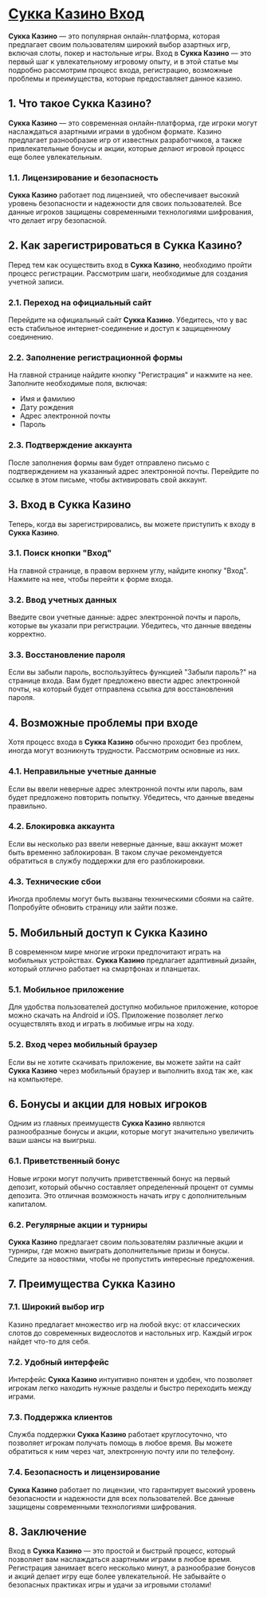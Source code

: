 # [Сукка Казино Вход](https://s-four-way.com?source=jud\&pid=30697)

**Сукка Казино** — это популярная онлайн-платформа, которая предлагает своим пользователям широкий выбор азартных игр, включая слоты, покер и настольные игры. Вход в **Сукка Казино** — это первый шаг к увлекательному игровому опыту, и в этой статье мы подробно рассмотрим процесс входа, регистрацию, возможные проблемы и преимущества, которые предоставляет данное казино.

## 1. Что такое Сукка Казино?

**Сукка Казино** — это современная онлайн-платформа, где игроки могут наслаждаться азартными играми в удобном формате. Казино предлагает разнообразие игр от известных разработчиков, а также привлекательные бонусы и акции, которые делают игровой процесс еще более увлекательным.

### 1.1. Лицензирование и безопасность

**Сукка Казино** работает под лицензией, что обеспечивает высокий уровень безопасности и надежности для своих пользователей. Все данные игроков защищены современными технологиями шифрования, что делает игру безопасной.

## 2. Как зарегистрироваться в Сукка Казино?

Перед тем как осуществить вход в **Сукка Казино**, необходимо пройти процесс регистрации. Рассмотрим шаги, необходимые для создания учетной записи.

### 2.1. Переход на официальный сайт

Перейдите на официальный сайт **Сукка Казино**. Убедитесь, что у вас есть стабильное интернет-соединение и доступ к защищенному соединению.

### 2.2. Заполнение регистрационной формы

На главной странице найдите кнопку "Регистрация" и нажмите на нее. Заполните необходимые поля, включая:

* Имя и фамилию
* Дату рождения
* Адрес электронной почты
* Пароль

### 2.3. Подтверждение аккаунта

После заполнения формы вам будет отправлено письмо с подтверждением на указанный адрес электронной почты. Перейдите по ссылке в этом письме, чтобы активировать свой аккаунт.

## 3. Вход в Сукка Казино

Теперь, когда вы зарегистрировались, вы можете приступить к входу в **Сукка Казино**.

### 3.1. Поиск кнопки "Вход"

На главной странице, в правом верхнем углу, найдите кнопку "Вход". Нажмите на нее, чтобы перейти к форме входа.

### 3.2. Ввод учетных данных

Введите свои учетные данные: адрес электронной почты и пароль, которые вы указали при регистрации. Убедитесь, что данные введены корректно.

### 3.3. Восстановление пароля

Если вы забыли пароль, воспользуйтесь функцией "Забыли пароль?" на странице входа. Вам будет предложено ввести адрес электронной почты, на который будет отправлена ссылка для восстановления пароля.

## 4. Возможные проблемы при входе

Хотя процесс входа в **Сукка Казино** обычно проходит без проблем, иногда могут возникнуть трудности. Рассмотрим основные из них.

### 4.1. Неправильные учетные данные

Если вы ввели неверные адрес электронной почты или пароль, вам будет предложено повторить попытку. Убедитесь, что данные введены правильно.

### 4.2. Блокировка аккаунта

Если вы несколько раз ввели неверные данные, ваш аккаунт может быть временно заблокирован. В таком случае рекомендуется обратиться в службу поддержки для его разблокировки.

### 4.3. Технические сбои

Иногда проблемы могут быть вызваны техническими сбоями на сайте. Попробуйте обновить страницу или зайти позже.

## 5. Мобильный доступ к Сукка Казино

В современном мире многие игроки предпочитают играть на мобильных устройствах. **Сукка Казино** предлагает адаптивный дизайн, который отлично работает на смартфонах и планшетах.

### 5.1. Мобильное приложение

Для удобства пользователей доступно мобильное приложение, которое можно скачать на Android и iOS. Приложение позволяет легко осуществлять вход и играть в любимые игры на ходу.

### 5.2. Вход через мобильный браузер

Если вы не хотите скачивать приложение, вы можете зайти на сайт **Сукка Казино** через мобильный браузер и выполнить вход так же, как на компьютере.

## 6. Бонусы и акции для новых игроков

Одним из главных преимуществ **Сукка Казино** являются разнообразные бонусы и акции, которые могут значительно увеличить ваши шансы на выигрыш.

### 6.1. Приветственный бонус

Новые игроки могут получить приветственный бонус на первый депозит, который обычно составляет определенный процент от суммы депозита. Это отличная возможность начать игру с дополнительным капиталом.

### 6.2. Регулярные акции и турниры

**Сукка Казино** предлагает своим пользователям различные акции и турниры, где можно выиграть дополнительные призы и бонусы. Следите за новостями, чтобы не пропустить интересные предложения.

## 7. Преимущества Сукка Казино

### 7.1. Широкий выбор игр

Казино предлагает множество игр на любой вкус: от классических слотов до современных видеослотов и настольных игр. Каждый игрок найдет что-то для себя.

### 7.2. Удобный интерфейс

Интерфейс **Сукка Казино** интуитивно понятен и удобен, что позволяет игрокам легко находить нужные разделы и быстро переходить между играми.

### 7.3. Поддержка клиентов

Служба поддержки **Сукка Казино** работает круглосуточно, что позволяет игрокам получать помощь в любое время. Вы можете обратиться к ним через чат, электронную почту или по телефону.

### 7.4. Безопасность и лицензирование

**Сукка Казино** работает по лицензии, что гарантирует высокий уровень безопасности и надежности для всех пользователей. Все данные защищены современными технологиями шифрования.

## 8. Заключение

Вход в **Сукка Казино** — это простой и быстрый процесс, который позволяет вам наслаждаться азартными играми в любое время. Регистрация занимает всего несколько минут, а разнообразие бонусов и акций делает игру еще более увлекательной. Не забывайте о безопасных практиках игры и удачи за игровыми столами!
